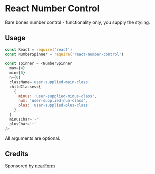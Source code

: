 # React Number Control

Bare bones number control - functionality only, you supply the styling.

## Usage

```js
const React = require('react')
const NumberSpinner = require('react-number-control')
 
const spinner = <NumberSpinner 
  max={4} 
  min={0} 
  n={0} 
  className='user-supplied-main-class'
  childClasses={
    {
      minus: 'user-supplied-minus-class',
      num: 'user-supplied-num-class',
      plus: 'user-supplied-plus-class'
    }
  }
  minusChar='-'
  plusChar='+'
/>

```

All arguments are optional. 



## Credits

Sponsored by [nearForm](http://nearform.com)



